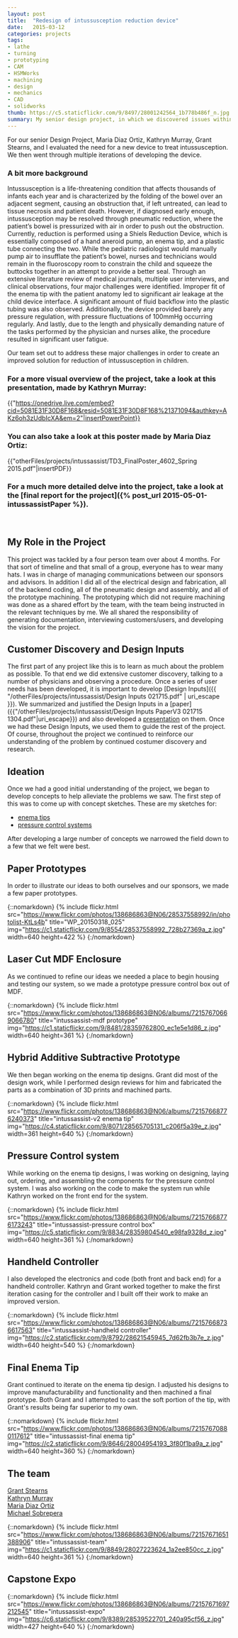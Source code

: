 ```yaml
---
layout: post
title:  "Redesign of intussusception reduction device"
date:   2015-03-12
categories: projects
tags:
- lathe
- turning
- prototyping
- CAM
- HSMWorks
- machining
- design
- mechanics
- CAD
- solidworks
thumb: https://c5.staticflickr.com/9/8497/28001242564_1b778b486f_n.jpg
summary: My senior design project, in which we discovered issues within the intussusception reduction provedure and addressed those issues with new design alternatives. 
---
```

For our senior Design Project, Maria Diaz Ortiz, Kathryn Murray, Grant Stearns, and I evaluated the need for a new device to treat intussusception. We then went through multiple iterations of developing the device.

### A bit more background
Intussusception is a life-threatening condition that affects thousands of infants each
year and is characterized by the folding of the bowel over an adjacent segment, causing an
obstruction that, if left untreated, can lead to tissue necrosis and patient death. However, if
diagnosed early enough, intussusception may be resolved through pneumatic reduction, where
the patient’s bowel is pressurized with air in order to push out the obstruction.
Currently, reduction is performed using a Shiels Reduction Device, which is essentially
composed of a hand aneroid pump, an enema tip, and a plastic tube connecting the two. While
the pediatric radiologist would manually pump air to insufflate the patient’s bowel, nurses and
technicians would remain in the fluoroscopy room to constrain the child and squeeze the
buttocks together in an attempt to provide a better seal. Through an extensive literature review
of medical journals, multiple user interviews, and clinical observations, four major challenges
were identified. Improper fit of the enema tip with the patient anatomy led to significant air
leakage at the child device interface. A significant amount of fluid backflow into the plastic
tubing was also observed. Additionally, the device provided barely any pressure regulation,
with pressure fluctuations of 100mmHg occurring regularly. And lastly, due to the length and
physically demanding nature of the tasks performed by the physician and nurses alike, the
procedure resulted in significant user fatigue.

Our team set out to address these major challenges in order to create an
improved solution for reduction of intussusception in children.

### For a more visual overview of the project, take a look at this presentation, made by Kathryn Murray:
{{"https://onedrive.live.com/embed?cid=5081E31F30D8F168&resid=5081E31F30D8F168%21371094&authkey=AKz6oh3zUdbIcXA&em=2"|insertPowerPoint}}
<br/>

### You can also take a look at this poster made by Maria Diaz Ortiz:
{{"otherFiles/projects/intussassist/TD3_FinalPoster_4602_Spring 2015.pdf"|insertPDF}}
<br/>

### For a much more detailed delve into the project, take a look at the [final report for the project]({% post_url 2015-05-01-intussassistPaper %}).
<br/>

## My Role in the Project
This project was tackled by a four person team over about 4 months. For that sort of timeline and that small of a group, everyone has to wear many hats. I was in charge of managing communications between our sponsors and advisors. In addition I did all of the electrical design and fabrication, all of the backend coding, all of the pneumatic design and assembly, and all of the prototype machining. The prototyping which did not require machining was done as a shared effort by the team, with the team being instructed in the relevant techniques by me. We all shared the responsibility of generating documentation, interviewing customers/users, and developing the vision for the project.

## Customer Discovery and Design Inputs
The first part of any project like this is to learn as much about the problem as possible. To that end we did extensive customer discovery, talking to a number of physicians and observing a procedure. Once a series of user needs has been developed, it is important to develop [Design Inputs]({{ "/otherFiles/projects/intussassist/Design Inputs 021715.pdf" | uri_escape }}). We summarized and justified the Design Inputs in a [paper]({{"/otherFiles/projects/intussassist/Design Inputs PaperV3 021715 1304.pdf"|uri_escape}}) and also developed a [presentation](https://onedrive.live.com/redir?resid=5081E31F30D8F168!371093&authkey=!AIMawsqeBdYAG9I&ithint=file%2cpptx) on them. Once we had these Design Inputs, we used them to guide the rest of the project. Of course, throughout the project we continued to reinforce our understanding of the problem by continued costumer discovery and research.

## Ideation
Once we had a good initial understanding of the project, we began to develop concepts to help alleviate the problems we saw. The first step of this was to come up with concept sketches. These are my sketches for:

* [enema tips]({{"/otherFiles/projects/intussassist/ENEMATIPS-MJS.pdf"|uri_escape}})
* [pressure control systems]({{"/otherFiles/projects/intussassist/PRESSURECONTROL-MJS.pdf"|uri_escape}})

After developing a large number of concepts we narrowed the field down to a few that we felt were best.

## Paper Prototypes
In order to illustrate our ideas to both ourselves and our sponsors, we made a few paper prototypes.

{::nomarkdown}
{% include flickr.html
        src="https://www.flickr.com/photos/138686863@N06/28537558992/in/photolist-KtLs4b"
        title="WP_20150318_025"
        img="https://c1.staticflickr.com/9/8554/28537558992_728b27369a_z.jpg"
        width=640
        height=422
        %}
{:/nomarkdown}

## Laser Cut MDF Enclosure
As we continued to refine our ideas we needed a place to begin housing and testing our system, so we made a prototype pressure control box out of MDF.

{::nomarkdown}
{% include flickr.html
        src="https://www.flickr.com/photos/138686863@N06/albums/72157670669066780"
        title="intussassist-mdf prototype"
        img="https://c1.staticflickr.com/9/8481/28359762800_ec1e5e1d86_z.jpg"
        width=640
        height=361
        %}
{:/nomarkdown}

## Hybrid Additive Subtractive Prototype
We then began working on the enema tip designs. Grant did most of the design work, while I performed design reviews for him and fabricated the parts as a combination of 3D prints and machined parts.

{::nomarkdown}
{% include flickr.html
        src="https://www.flickr.com/photos/138686863@N06/albums/72157668776240373"
        title="intussassist-v2 enema tip"
        img="https://c4.staticflickr.com/9/8071/28565705131_c206f5a39e_z.jpg"
        width=361
        height=640
        %}
{:/nomarkdown}

## Pressure Control system
While working on the enema tip designs, I was working on designing, laying out, ordering, and assembling the components for the pressure control system. I was also working on the code to make the system run while Kathryn worked on the front end for the system.

{::nomarkdown}
{% include flickr.html
        src="https://www.flickr.com/photos/138686863@N06/albums/72157668776173243"
        title="intussassist-pressure control box"
        img="https://c5.staticflickr.com/9/8834/28359804540_e98fa9328d_z.jpg"
        width=640
        height=361
        %}
{:/nomarkdown}

## Handheld Controller
I also developed the electronics and code (both front and back end) for a handheld controller. Kathryn and Grant worked together to make the first iteration casing for the controller and I built off their work to make an improved version.

{::nomarkdown}
{% include flickr.html
        src="https://www.flickr.com/photos/138686863@N06/albums/72157668736617563"
        title="intussassist-handheld controller"
        img="https://c2.staticflickr.com/9/8792/28621545945_7d62fb3b7e_z.jpg"
        width=640
        height=540
        %}
{:/nomarkdown}

## Final Enema Tip
Grant continued to iterate on the enema tip design. I adjusted his designs to improve manufacturability and functionality and then machined a final prototype. Both Grant and I attempted to cast the soft portion of the tip, with Grant's results being far superior to my own.

{::nomarkdown}
{% include flickr.html
        src="https://www.flickr.com/photos/138686863@N06/albums/72157670880117612"
        title="intussassist-final enema tip"
        img="https://c2.staticflickr.com/9/8646/28004954193_3f80f1ba9a_z.jpg"
        width=640
        height=360
        %}
{:/nomarkdown}

## The team
[Grant Stearns](https://www.linkedin.com/pub/grant-stearns/36/a37/a20)  
[Kathryn Murray](https://www.linkedin.com/pub/kathryn-murray/4a/606/9ab)  
[Maria Diaz Ortiz](https://www.linkedin.com/pub/maria-diaz-ortiz/39/a07/43b)  
[Michael Sobrepera](https://www.linkedin.com/in/michaelsobrepera)  

{::nomarkdown}
{% include flickr.html
        src="https://www.flickr.com/photos/138686863@N06/albums/72157671651388906"
        title="intussassist-team"
        img="https://c1.staticflickr.com/9/8849/28027223624_1a2ee850cc_z.jpg"
        width=640
        height=361
        %}
{:/nomarkdown}

## Capstone Expo
{::nomarkdown}
{% include flickr.html
        src="https://www.flickr.com/photos/138686863@N06/albums/72157671697212545"
        title="intussassist-expo"
        img="https://c6.staticflickr.com/9/8389/28539522701_240a95cf56_z.jpg"
        width=427
        height=640
        %}
{:/nomarkdown}